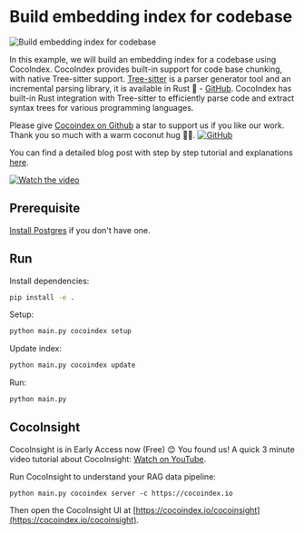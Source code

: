 # Build embedding index for codebase

![Build embedding index for codebase](https://cocoindex.io/blogs/assets/images/cover-9bf0a7cff69b66a40918ab2fc1cea0c7.png)

In this example, we will build an embedding index for a codebase using CocoIndex. CocoIndex provides built-in support for code base chunking, with native Tree-sitter support. [Tree-sitter](https://en.wikipedia.org/wiki/Tree-sitter_%28parser_generator%29) is a parser generator tool and an incremental parsing library, it is available in Rust 🦀 - [GitHub](https://github.com/tree-sitter/tree-sitter). CocoIndex has built-in Rust integration with Tree-sitter to efficiently parse code and extract syntax trees for various programming languages.


Please give [Cocoindex on Github](https://github.com/cocoindex-io/cocoindex) a star to support us if you like our work. Thank you so much with a warm coconut hug 🥥🤗. [![GitHub](https://img.shields.io/github/stars/cocoindex-io/cocoindex?color=5B5BD6)](https://github.com/cocoindex-io/cocoindex)

You can find a detailed blog post with step by step tutorial and explanations [here](https://cocoindex.io/blogs/index-code-base-for-rag).

[![Watch the video](https://github.com/user-attachments/assets/00799cae-7937-441b-92ad-c667b4437879)](https://youtu.be/G3WstvhHO24?si=Bnxu67Ax5Lv8b-J2)


## Prerequisite
[Install Postgres](https://cocoindex.io/docs/getting_started/installation#-install-postgres) if you don't have one.

## Run

Install dependencies:
```bash
pip install -e .
```

Setup:

```bash
python main.py cocoindex setup
```

Update index:

```bash
python main.py cocoindex update
```

Run:

```bash
python main.py
```

## CocoInsight
CocoInsight is in Early Access now (Free) 😊 You found us! A quick 3 minute video tutorial about CocoInsight: [Watch on YouTube](https://youtu.be/ZnmyoHslBSc?si=pPLXWALztkA710r9).

Run CocoInsight to understand your RAG data pipeline:

```
python main.py cocoindex server -c https://cocoindex.io
```

Then open the CocoInsight UI at [https://cocoindex.io/cocoinsight](https://cocoindex.io/cocoinsight).
